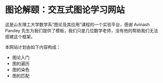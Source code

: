 # 图论解颐：交互式图论学习网站

这是山东理工大学数学系“图论及其应用”课程的一个实验平台，感谢 Avinash Pandey 先生为我们提供了模板，我们只是几位数学老师，没有他的帮助我们无法搭建这个框架。

本网站计划由如下内容构成：

* 图论入门
* 图的遍历
* 图的染色
* 图的匹配
